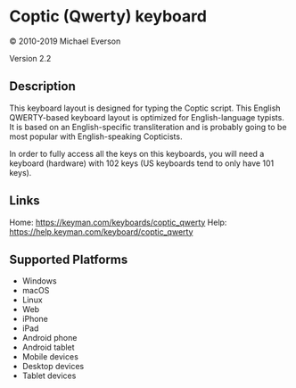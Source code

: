 Coptic (Qwerty) keyboard
========================

© 2010-2019 Michael Everson

Version 2.2

Description
-----------
This keyboard layout is designed for typing the Coptic
script. This English QWERTY-based keyboard layout is 
optimized for English-language typists. It is based on an 
English-specific transliteration and is probably going to 
be most popular with English-speaking Copticists. 

In order to fully access all the keys on this keyboards, 
you will need a keyboard (hardware) with 102 keys 
(US keyboards tend to only have 101 keys).

Links
-----
Home: https://keyman.com/keyboards/coptic_qwerty
Help:	https://help.keyman.com/keyboard/coptic_qwerty

Supported Platforms
-------------------
 * Windows
 * macOS
 * Linux
 * Web
 * iPhone
 * iPad
 * Android phone
 * Android tablet
 * Mobile devices
 * Desktop devices
 * Tablet devices

